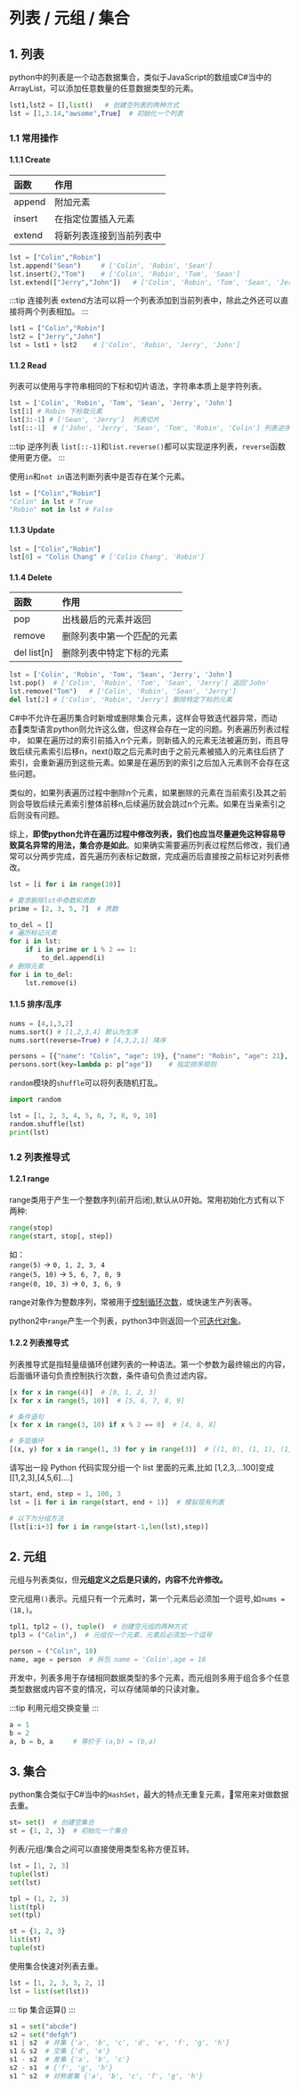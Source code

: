 # 列表 / 元组 / 集合

## 1. 列表
python中的列表是一个动态数据集合，类似于JavaScript的数组或C#当中的ArrayList，可以添加任意数量的任意数据类型的元素。

```py
lst1,lst2 = [],list()   # 创建空列表的两种方式
lst = [1,3.14,"awsome",True]  # 初始化一个列表
```
### 1.1 常用操作
#### 1.1.1 Create
函数|作用
:-|:-
append|附加元素
insert|在指定位置插入元素
extend|将新列表连接到当前列表中

```py
lst = ["Colin","Robin"]
lst.append("Sean")     # ['Colin', 'Robin', 'Sean']
lst.insert(2,"Tom")    # ['Colin', 'Robin', 'Tom', 'Sean']
lst.extend(["Jerry","John"])   # ['Colin', 'Robin', 'Tom', 'Sean', 'Jerry', 'John']
```

:::tip 连接列表
extend方法可以将一个列表添加到当前列表中，除此之外还可以直接将两个列表相加。
:::

```py
lst1 = ["Colin","Robin"]
lst2 = ["Jerry","John"]
lst = lst1 + lst2    # ['Colin', 'Robin', 'Jerry', 'John']
```

#### 1.1.2 Read
列表可以使用与字符串相同的下标和切片语法，字符串本质上是字符列表。

```py
lst = ['Colin', 'Robin', 'Tom', 'Sean', 'Jerry', 'John']
lst[1] # Robin 下标取元素
lst[3:-1] # ['Sean', 'Jerry']  列表切片
lst[::-1]  # ['John', 'Jerry', 'Sean', 'Tom', 'Robin', 'Colin'] 列表逆序
```

:::tip 逆序列表
`list[::-1]`和`list.reverse()`都可以实现逆序列表，`reverse`函数使用更方便。
:::

使用`in`和`not in`语法判断列表中是否存在某个元素。
```py
lst = ["Colin","Robin"]
"Colin" in lst # True
"Robin" not in lst # False
```

#### 1.1.3 Update
```py
lst = ["Colin","Robin"]
lst[0] = "Colin Chang" # ['Colin Chang', 'Robin']
```

#### 1.1.4 Delete
函数|作用
:-|:-
pop|出栈最后的元素并返回
remove|删除列表中第一个匹配的元素
del list[n]|删除列表中特定下标的元素

```py
lst = ['Colin', 'Robin', 'Tom', 'Sean', 'Jerry', 'John']
lst.pop()  # ['Colin', 'Robin', 'Tom', 'Sean', 'Jerry'] 返回'John'
lst.remove("Tom")   # ['Colin', 'Robin', 'Sean', 'Jerry'] 
del lst[2] # ['Colin', 'Robin', 'Jerry'] 删除特定下标的元素
```

C#中不允许在遍历集合时新增或删除集合元素，这样会导致迭代器异常，而动态类型语言python则允许这么做，但这样会存在一定的问题。列表遍历列表过程中，
如果在遍历过的索引前插入n个元素，则新插入的元素无法被遍历到，而且导致后续元素索引后移n，next()取之后元素时由于之前元素被插入的元素往后挤了索引，会重新遍历到这些元素。如果是在遍历到的索引之后加入元素则不会存在这些问题。

类似的，如果列表遍历过程中删除n个元素，如果删除的元素在当前索引及其之前则会导致后续元素索引整体前移n,后续遍历就会跳过n个元素。如果在当亲索引之后则没有问题。

综上，**即使python允许在遍历过程中修改列表，我们也应当尽量避免这种容易导致莫名异常的用法，集合亦是如此**。如果确实需要遍历列表过程然后修改，我们通常可以分两步完成，首先遍历列表标记数据，完成遍历后直接按之前标记对列表修改。
```py
lst = [i for i in range(10)]

# 要求删除lst中奇数和质数
prime = [2, 3, 5, 7]  # 质数

to_del = []
# 遍历标记元素
for i in lst:
    if i in prime or i % 2 == 1:
        to_del.append(i)
# 删除元素
for i in to_del:
    lst.remove(i)
```

#### 1.1.5 排序/乱序
```py {6}
nums = [4,1,3,2]
nums.sort() # [1,2,3,4] 默认为生序
nums.sort(reverse=True) # [4,3,2,1] 降序

persons = [{"name": "Colin", "age": 19}, {"name": "Robin", "age": 21}, {"name": "Sean", "age": 20}]
persons.sort(key=lambda p: p["age"])    # 指定排序规则
```

`random`模块的`shuffle`可以将列表随机打乱。
```py {4}
import random

lst = [1, 2, 3, 4, 5, 6, 7, 8, 9, 10]
random.shuffle(lst)
print(lst)
```

### 1.2 列表推导式
#### 1.2.1 range
range类用于产生一个整数序列(前开后闭),默认从0开始。常用初始化方式有以下两种:

```py
range(stop)
range(start, stop[, step])
```

如：<br/>
`range(5)` -> `0, 1, 2, 3, 4`<br/>
`range(5, 10)` -> `5, 6, 7, 8, 9`<br/>
`range(0, 10, 3)` -> `0, 3, 6, 9`

range对象作为整数序列，常被用于[控制循环次数](processctrl.md#_2-2-for-in)，或快速生产列表等。

python2中`range`产生一个列表，python3中则返回一个[可迭代对象](../senior/iterator.md#_1-可迭代对象)。

#### 1.2.2 列表推导式
列表推导式是指轻量级循环创建列表的一种语法。第一个参数为最终输出的内容，后面循环语句负责控制执行次数，条件语句负责过滤内容。
```py
[x for x in range(4)]  # [0, 1, 2, 3]
[x for x in range(5, 10)]  # [5, 6, 7, 8, 9]

# 条件语句
[x for x in range(3, 10) if x % 2 == 0]  # [4, 6, 8]

# 多层循环
[(x, y) for x in range(1, 3) for y in range(3)]  # [(1, 0), (1, 1), (1, 2), (2, 0), (2, 1), (2, 2)]
```

请写出一段 Python 代码实现分组一个 list 里面的元素,比如 [1,2,3,...100]变成 [[1,2,3],[4,5,6]....]
```py
start, end, step = 1, 100, 3
lst = [i for i in range(start, end + 1)]  # 模拟现有列表

# 以下为分组方法
[lst[i:i+3] for i in range(start-1,len(lst),step)]
```

## 2. 元组
元组与列表类似，但**元组定义之后是只读的，内容不允许修改。**

空元组用`()`表示。元组只有一个元素时，第一个元素后必须加一个逗号,如`nums = (18,)`。

```py
tpl1, tpl2 = (), tuple()  # 创建空元组的两种方式
tpl3 = ("Colin",)  # 元组仅一个元素，元素后必须加一个逗号

person = ("Colin", 18)
name, age = person  # 拆包 name = 'Colin',age = 18
```

开发中，列表多用于存储相同数据类型的多个元素，而元组则多用于组合多个任意类型数据或内容不变的情况，可以存储简单的只读对象。

:::tip 
利用元组交换变量
:::
```py
a = 1
b = 2
a, b = b, a     # 等价于 (a,b) = (b,a)
```

## 3. 集合
python集合类似于C#当中的`HashSet`，最大的特点无重复元素，常用来对做数据去重。

```py
st= set()  # 创建空集合
st = {1, 2, 3}  # 初始化一个集合
```

列表/元组/集合之间可以直接使用类型名称方便互转。
```py
lst = [1, 2, 3]
tuple(lst)
set(lst)

tpl = (1, 2, 3)
list(tpl)
set(tpl)

st = {1, 2, 3}
list(st)
tuple(st)
```

使用集合快速对列表去重。
```py
lst = [1, 2, 3, 3, 2, 1]
lst = list(set(lst))
```

::: tip
集合运算()
:::

```py
s1 = set("abcde")
s2 = set("defgh")
s1 | s2  # 并集 {'a', 'b', 'c', 'd', 'e', 'f', 'g', 'h'}
s1 & s2  # 交集 {'d', 'e'}
s1 - s2  # 差集 {'a', 'b', 'c'}
s2 - s1  # {'f', 'g', 'h'}
s1 ^ s2  # 对称差集 {'a', 'b', 'c', 'f', 'g', 'h'}
```